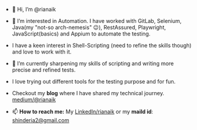 - 👋 Hi, I’m @rianaik
- 👀 I’m interested in Automation. I have worked with GitLab, Selenium, Java(my "not-so arch-nemesis" :wink:), RestAssured, Playwright, JavaScript(basics) and Appium to automate the testing.
- I have a keen interest in Shell-Scripting (need to refine the skills though) and love to work with it.
- 🌱 I’m currently sharpening my skills of scripting and writing more precise and refined tests.
- I love trying out different tools for the testing purpose and for fun.
- Checkout my **blog** where I have shared my technical journey. [medium/@rianaik](https://medium.com/@rianaik)

- 📫 **How to reach me:** My [LinkedIn/rianaik](https://www.linkedin.com/in/ria-naik/) or my **maild id**: shinderia2@gmail.com

<!---
rianaik/rianaik is a ✨ special ✨ repository because its `README.md` (this file) appears on your GitHub profile.
You can click the Preview link to take a look at your changes.
--->
